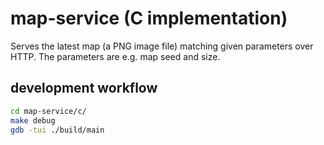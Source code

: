 # map-service (C implementation)

Serves the latest map (a PNG image file) matching given parameters over HTTP.
The parameters are e.g. map seed and size.

## development workflow

```bash
cd map-service/c/
make debug
gdb -tui ./build/main
```
